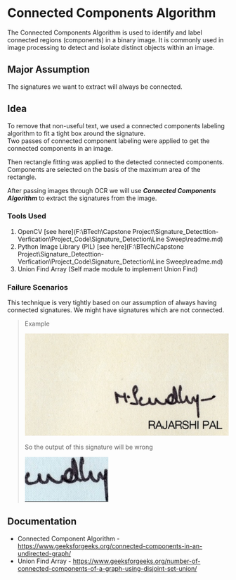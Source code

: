 # Connected Components Algorithm
The Connected Components Algorithm is used to identify and label connected regions (components) in a binary image. It is commonly used in image processing to detect and isolate distinct objects within an image.


## Major Assumption
The signatures we want to extract will always be connected.

## Idea
To remove that non-useful text, we used a connected components labeling algorithm to fit a tight box around the signature.<br>
Two passes of connected component labeling were applied to get the connected components in an image. 

Then rectangle fitting was applied to the detected connected components. Components are selected on the basis of the maximum area of the rectangle.

After passing images through OCR we will use ***Connected Components Algorithm*** to extract the signatures
from the image.

### Tools Used

1. OpenCV [see here](F:\BTech\Capstone Project\Signature_Detecttion-Verfication\Project_Code\Signature_Detection\Line Sweep\readme.md)
2. Python Image Library (PIL) [see here](F:\BTech\Capstone Project\Signature_Detecttion-Verfication\Project_Code\Signature_Detection\Line Sweep\readme.md)
3. Union Find Array (Self made module to implement Union Find)


### Failure Scenarios
This technique is very tightly based on our assumption of always having connected signatures. We might have signatures which are not connected. 

> Example 
> 
> ![NotConnectedExample.png](../../../Project_Images/NotConnectedExample.png)
> 
> So the output of this signature will be wrong
> 
> ![WrongCCResult.png](../../../Project_Images/WrongCCResult.png)
    

## Documentation 
* Connected Component Algorithm - https://www.geeksforgeeks.org/connected-components-in-an-undirected-graph/
* Union Find Array - https://www.geeksforgeeks.org/number-of-connected-components-of-a-graph-using-disjoint-set-union/
